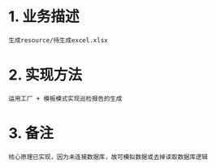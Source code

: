# 1. 业务描述
    生成resource/待生成excel.xlsx
# 2. 实现方法
    运用工厂 + 模板模式实现巡检报告的生成
# 3. 备注
    核心原理已实现，因为未连接数据库，故可模拟数据或去掉读取数据库逻辑